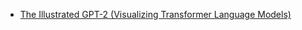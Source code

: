 + [The Illustrated GPT-2 (Visualizing Transformer Language Models)](https://jalammar.github.io/illustrated-gpt2/)
